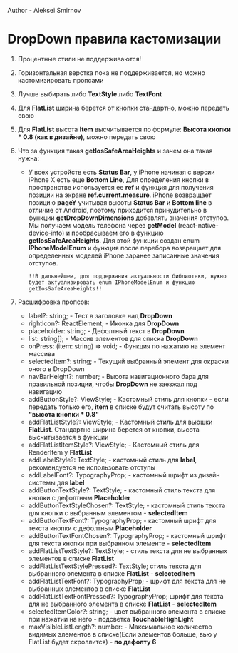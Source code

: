 Author - Aleksei Smirnov
# ****DropDown правила кастомизации****

1. Процентные стили не поддерживаются!
2. Горизонтальная верстка пока не поддерживается, но можно кастомизировать пропсами
3. Лучше выбирать либо **TextStyle** либо **TextFont**
4. Для **FlatList** ширина берется от кнопки стандартно, можно передать свою
5. Для **FlatList** высота **Item** высчитывается по формуле: **Высота кнопки * 0.8 (как в дизайне)**, можно передать свою
6. Что за функция такая **getIosSafeAreaHeights** и зачем она такая нужна:
   * У всех устройств есть **Status Bar**, у iPhone начиная с версии iPhone X есть еще **Bottom Line**,
   Для определения кнопки в пространстве используется ее **ref** и функция для получения позиции на экране **ref.current.measure**.
   iPhone возвращает позицию **pageY** учитывая высоты **Status Bar** и **Bottom line** в отличие от Android, поэтому приходится принудительно в функции **getDropDownDimensions** 
   добавлять значения отступов. Мы получаем модель телефона через **getModel** (react-native-device-info) и пробрасываем его в функцию **getIosSafeAreaHeights**.
   Для этой функции создан enum **IPhoneModelEnum** и функция после перебора возвращает для определенных моделей iPhone заранее записанные значения отступов.

      `!!В дальнейшем, для поддержания актуальности библиотеки, нужно будет
      актуализировать enum IPhoneModelEnum и функцию getIosSafeAreaHeights!!`

7. Расшифровка пропсов: 
   * label?: string; - Тест в заголовке над **DropDown**
   * rightIcon?: ReactElement; - Иконка для **DropDown**
   * placeholder: string; - Дефолтный текст в **DropDown**
   * list: string[]; - Массив элементов для списка **DropDown**
   * onPress: (item: string) => void; - Функция по нажатию на элемент массива
   * selectedItem?: string; - Текущий выбранный элемент для окраски оного в DropDown
   * navBarHeight?: number; - Высота навигационного бара для правильной позиции, чтобы **DropDown** не заезжал под навигацию
   * addButtonStyle?: ViewStyle; - Кастомный стиль для кнопки - если передать только его, **item** в списке будут считать высоту по **"высота кнопки * 0.8"**
   * addFlatListStyle?: ViewStyle; - Кастомный стиль для вьюшки **FlatList**. Стандартно ширина берется от кнопки, высота высчитывается в функции
   * addFlatListItemStyle?: ViewStyle; - Кастомный стиль для RenderItem у **FlatList**
   * addLabelStyle?: TextStyle; - кастомный стиль для **label**, рекомендуется не использовать отступы
   * addLabelFont?: TypographyProp; - кастомный шрифт из дизайн системы для **label**
   * addButtonTextStyle?: TextStyle; - кастомный стиль текста для кнопки с дефолтным **Placeholder**
   * addButtonTextStyleChosen?: TextStyle; - кастомный стиль текста для кнопки с выбранным элементом - **selectedItem**
   * addButtonTextFont?: TypographyProp; - кастомный шрифт для текста кнопки с дефолтным **Placeholder**
   * addButtonTextFontChosen?: TypographyProp; - кастомный шрифт для текста кнопки при выбранном элементе - **selectedItem**
   * addFlatListTextStyle?: TextStyle; - стиль текста для не выбранных элементов в списке **FlatList** 
   * addFlatListTextStylePressed?: TextStyle; стиль текста для выбранного элемента в списке **FlatList** - **selectedItem**
   * addFlatListTextFont?: TypographyProp; - шрифт для текста для не выбранных элементов в списке **FlatList**
   * addFlatListTextFontPressed?: TypographyProp; шрифт для текста для не выбранного элемента в списке **FlatList** - **selectedItem**
   * selectedItemColor?: string; - цвет выбранного элемента в списке при нажатии на него - подсветка **TouchableHighLight**
   * maxVisibleListLength?: number: - Максимальное количество видимых элементов в списке(Если элементов больше, вью у FlatList будет скроллится) - **по дефолту 6** 